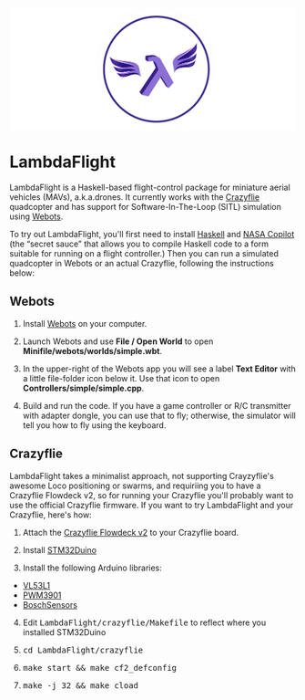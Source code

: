 <a href="https://koerbitz.me/posts/Why-I-love-Haskell.html"><img src="media/lambdaflight2.png" align="center"></a>

# LambdaFlight
LambdaFlight is a Haskell-based flight-control package for miniature aerial
vehicles (MAVs), a.k.a.drones.  It currently works with the 
[Crazyflie](https://www.bitcraze.io/products/crazyflie-2-1/)
quadcopter and
has support for Software-In-The-Loop (SITL) simulation using
[Webots](https://cyberbotics.com/).  

To try out LambdaFlight, you'll first need to install
[Haskell](https://www.haskell.org/)
and
[NASA Copilot](https://copilot-language.github.io) (the &ldquo;secret sauce&rdquo; that
allows you to compile Haskell code to a form suitable for running on a flight 
controller.)  Then you can run a simulated
quadcopter in Webots or an actual Crazyflie, following the instructions below:

## Webots

1. Install [Webots](https://cyberbotics.com/) on your computer.  

2. Launch Webots and use <b>File / Open World</b> to open <b>Minifile/webots/worlds/simple.wbt</b>.

3. In the upper-right of the Webots app you will see a label <b>Text Editor</b> with a little file-folder
icon below it.  Use that icon to open <b>Controllers/simple/simple.cpp</b>.

4.  Build and run the code.  If you have a game controller or R/C transmitter with
adapter dongle, you can use that to fly;  otherwise, the simulator will tell you 
how to fly using the keyboard.

## Crazyflie

LambdaFlight takes a minimalist approach, not
supporting Crayzyflie's awesome Loco positioning or swarms, and requiriing you
to have a Crazyflie Flowdeck v2, so for running your Crazyflie you'll probably
want to use the official Crazyflie firmware. If you want to try LambdaFlight
and your Crazyflie, here's how:

1. Attach the
[Crazyflie Flowdeck v2](https://www.bitcraze.io/products/flow-deck-v2/)
to your Crazyflie board.

2. Install [STM32Duino](https://github.com/stm32duino)

3. Install the following Arduino libraries:

* [VL53L1](https://github.com/simondlevy/VL53L1)
* [PWM3901](https://github.com/simondlevy/PMW3901)
* [BoschSensors](https://github.com/simondlevy/BoschSensors)

4. Edit <tt>LambdaFlight/crazyflie/Makefile</tt> to reflect where you 
installed STM32Duino

5. <tt>cd LambdaFlight/crazyflie</tt>

6. <tt>make start && make cf2_defconfig</tt> 

7. <tt>make -j 32 && make cload</tt>

